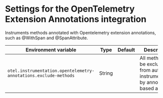 # Settings for the OpenTelemetry Extension Annotations integration

Instruments methods annotated with Opentelemetry extension annotations, such as @WithSpan and
@SpanAttribute.

| Environment variable                                             | Type   | Default | Description                                                                       |
| ---------------------------------------------------------------- | ------ | ------- | --------------------------------------------------------------------------------- |
| `otel.instrumentation.opentelemetry-annotations.exclude-methods` | String |         | All methods to be excluded from auto-instrumentation by annotation-based advices. |
